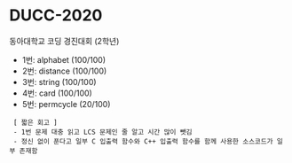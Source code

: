 # DUCC-2020
동아대학교 코딩 경진대회 (2학년)

* 1번: alphabet (100/100)
* 2번: distance (100/100)
* 3번: string (100/100)
* 4번: card (100/100)
* 5번: permcycle (20/100)

```
 [ 짧은 회고 ]
 - 1번 문제 대충 읽고 LCS 문제인 줄 알고 시간 많이 뺏김
 - 정신 없이 푼다고 일부 C 입출력 함수와 C++ 입출력 함수를 함께 사용한 소스코드가 일부 존재함
```
